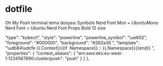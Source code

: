 # dotfile
Oh My Posh terminal tema dosyası
Symbols Nerd Font Mon + UbuntuMono Nerd Font = Ubuntu Nerd Font Propo Bold 12 size


  "type": "kubectl",
  "style": "powerline",
  "powerline_symbol": "\ue602",
  "foreground": "#000000",
  "background": "#282a36 ",
  "template": "\udb84\udcfe {{.Context}}{{if .Namespace}} :: {{.Namespace}}{{end}} ",
  "properties": {
    "context_aliases": {
      "arn:aws:eks:eu-west-1:1234567890:cluster/posh": "posh"
    }
  }
},
